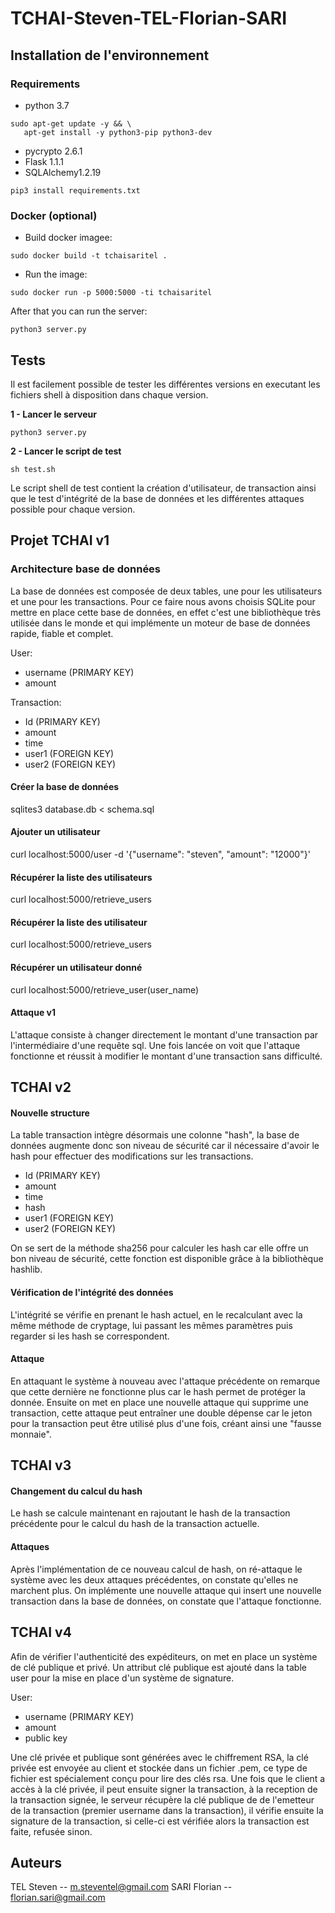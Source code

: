 

# TCHAI-Steven-TEL-Florian-SARI


## Installation de l'environnement
### Requirements
 - python 3.7
 ``` shell
sudo apt-get update -y && \
    apt-get install -y python3-pip python3-dev 
```
 - pycrypto 2.6.1
 - Flask 1.1.1
 - SQLAlchemy1.2.19
``` shell
pip3 install requirements.txt
```

### Docker (optional)

- Build docker imagee:

```shell
sudo docker build -t tchaisaritel .
```

- Run the image:

```shell
sudo docker run -p 5000:5000 -ti tchaisaritel 
```
After that you can run the server:
```shell
python3 server.py
```

## Tests

Il est facilement possible de tester les différentes versions en executant les fichiers shell à disposition dans chaque version.

**1 - Lancer le serveur**
``` shell
python3 server.py
```

**2 - Lancer le script de test**
``` shell
sh test.sh
```

Le script shell de test contient la création d'utilisateur, de transaction ainsi que le test d'intégrité de la base de données et les différentes attaques possible pour chaque version.


## Projet TCHAI v1

### Architecture base de données
La base de données est composée de deux tables, une pour les utilisateurs et une pour les transactions. 
Pour ce faire nous avons choisis SQLite pour mettre en place cette base de données, en effet c'est une bibliothèque très utilisée dans le monde et qui implémente un moteur de base de données rapide, fiable et complet.

User: 
 - username (PRIMARY KEY)
 - amount 
 
 Transaction:
 - Id (PRIMARY KEY)
 - amount
 - time
 - user1 (FOREIGN KEY)
 - user2 (FOREIGN KEY)

#### Créer la base de données
sqlites3 database.db < schema.sql

#### Ajouter un utilisateur
curl localhost:5000/user -d '{"username": "steven", "amount": "12000"}'

#### Récupérer la liste des utilisateurs
curl localhost:5000/retrieve_users

#### Récupérer la liste des utilisateur
curl localhost:5000/retrieve_users

#### Récupérer un utilisateur donné
curl localhost:5000/retrieve_user(user_name)
 
#### Attaque v1
L'attaque consiste à changer directement le montant d'une transaction par l'intermédiaire d'une requête sql. Une fois lancée on voit que l'attaque fonctionne et réussit à modifier le montant d'une transaction sans difficulté.

## TCHAI v2

#### Nouvelle structure 
La table transaction intègre désormais une colonne "hash", la base de données augmente donc son niveau de sécurité car il nécessaire d'avoir le hash pour effectuer des modifications sur les transactions.
 - Id (PRIMARY KEY)
 - amount
 - time
 - hash
 - user1 (FOREIGN KEY)
 - user2 (FOREIGN KEY)
 
 On se sert de la méthode sha256 pour calculer les hash car elle offre un bon niveau de sécurité, cette fonction est disponible grâce à la bibliothèque  hashlib.

#### Vérification  de l'intégrité des données
L'intégrité se vérifie en prenant le hash actuel, en le recalculant avec la même méthode de cryptage, lui passant les mêmes paramètres puis regarder si les hash se correspondent. 

#### Attaque
En attaquant le système à nouveau avec l'attaque précédente on remarque que cette dernière ne fonctionne plus car le hash permet de protéger la donnée.
Ensuite on met en place une nouvelle attaque qui supprime une transaction, cette attaque peut entraîner une double dépense car le jeton pour la transaction peut être utilisé plus d'une fois, créant ainsi une "fausse monnaie".

## TCHAI v3
####  Changement du calcul du hash
Le hash se calcule maintenant en rajoutant le hash de la transaction précédente pour le calcul du hash de la transaction actuelle.

#### Attaques
Après l'implémentation de ce nouveau calcul de hash, on ré-attaque le système avec les deux attaques précédentes, on constate qu'elles ne marchent plus. 
On implémente une nouvelle attaque qui insert une nouvelle transaction dans la base de données, on constate que l'attaque fonctionne.

## TCHAI v4
Afin de vérifier l'authenticité des expéditeurs, on met en place un système de clé publique et privé. Un attribut clé publique est ajouté dans la table user pour la mise en place d'un système de signature.

User: 
 - username (PRIMARY KEY)
 - amount 
 - public key

Une clé privée et publique sont générées avec le chiffrement RSA, la clé privée est envoyée au client et stockée dans un fichier .pem, ce type de fichier est spécialement conçu pour lire des clés rsa. Une fois que le client a accès à la clé privée, il peut ensuite signer la transaction, à la reception de la transaction signée, le serveur récupère la clé publique de de l'emetteur de la transaction (premier username dans la transaction), il vérifie ensuite la signature de la transaction, si celle-ci est vérifiée alors la transaction est faite, refusée sinon.

## Auteurs

TEL Steven -- m.steventel@gmail.com
SARI Florian -- florian.sari@gmail.com
